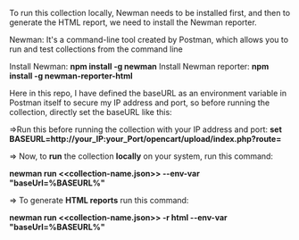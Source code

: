 To run this collection locally, Newman needs to be installed first, and then to generate the HTML report, we need to install the Newman reporter.

Newman: It's a command-line tool created by Postman, which allows you to run and test collections from the command line

Install Newman: **npm install -g newman** 
Install Newman reporter: **npm install -g newman-reporter-html**

Here in this repo, I have defined the baseURL as an environment variable in Postman itself to secure my IP address and port, so before running the collection, directly set the baseURL like this: 

=>Run this before running the collection with your IP address and port: **set BASEURL=http://your_IP:your_Port/opencart/upload/index.php?route=**

=> Now, to **run** the collection **locally** on your system, run this command: 

**newman run <<collection-name.json>> --env-var "baseUrl=%BASEURL%"**

=> To generate **HTML reports** run this command:

**newman run <<collection-name.json>> -r html --env-var "baseUrl=%BASEURL%"**

